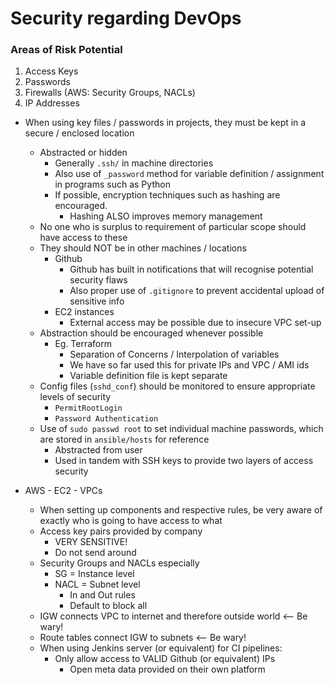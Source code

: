 # Security regarding DevOps

### Areas of Risk Potential

1) Access Keys 
2) Passwords
3) Firewalls (AWS: Security Groups, NACLs)
3) IP Addresses

- When using key files / passwords in projects, they must be kept in a secure / enclosed location
	- Abstracted or hidden
		- Generally `.ssh/` in machine directories
		- Also use of `_password` method for variable definition / assignment in programs such as Python
		- If possible, encryption techniques such as hashing are encouraged.
			- Hashing ALSO improves memory management
	- No one who is surplus to requirement of particular scope should have access to these
	- They should NOT be in other machines / locations
		- Github
			- Github has built in notifications that will recognise potential security flaws
			- Also proper use of `.gitignore` to prevent accidental upload of sensitive info
		- EC2 instances 
			- External access may be possible due to insecure VPC set-up
	- Abstraction should be encouraged whenever possible
		- Eg. Terraform
			- Separation of Concerns / Interpolation of variables
			- We have so far used this for private IPs and VPC / AMI ids
			- Variable definition file is kept separate
	- Config files (`sshd_conf`) should be monitored to ensure appropriate levels of security
		- `PermitRootLogin`
		- `Password Authentication`
	- Use of `sudo passwd root` to set individual machine passwords, which are stored in `ansible/hosts` for reference
		- Abstracted from user
		- Used in tandem with SSH keys to provide two layers of access security

- AWS - EC2 - VPCs
	- When setting up components and respective rules, be very aware of exactly who is going to have access to what
	- Access key pairs provided by company
		- VERY SENSITIVE!
		- Do not send around
	- Security Groups and NACLs especially
		- SG   = Instance level
		- NACL = Subnet level
			- In and Out rules
			- Default to block all
	- IGW connects VPC to internet and therefore outside world   <-- Be wary!
	- Route tables connect IGW to subnets					     <-- Be wary!
	- When using Jenkins server (or equivalent) for CI pipelines:
		- Only allow access to VALID Github (or equivalent) IPs	
			- Open meta data provided on their own platform
